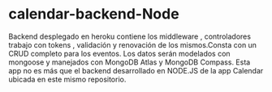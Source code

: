 # calendar-backend-Node


Backend desplegado en heroku contiene los middleware , controladores  trabajo con tokens , validación y renovación de los mismos.Consta con un CRUD completo para los eventos. Los datos serán modelados con mongoose y manejados con MongoDB Atlas y MongoDB Compass.
Esta app no es más que el backend desarrollado en NODE.JS de la app Calendar ubicada en este mismo repositorio.
